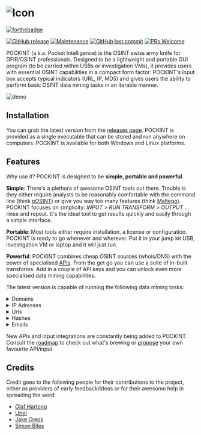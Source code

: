 ![Icon](https://github.com/netevert/pockint/blob/master/docs/icon.png)
=======
[![forthebadge](https://forthebadge.com/images/badges/made-with-python.svg)](https://forthebadge.com) 

[![GitHub release](https://img.shields.io/github/release/netevert/pockint.svg?style=flat-square)](https://github.com/netevert/pockint/releases)
[![Maintenance](https://img.shields.io/maintenance/yes/2019.svg?style=flat-square)]()
[![GitHub last commit](https://img.shields.io/github/last-commit/netevert/pockint.svg?style=flat-square)](https://github.com/netevert/pockint/commit/master)
[![PRs Welcome](https://img.shields.io/badge/PRs-welcome-brightgreen.svg?style=shields)](http://makeapullrequest.com)

POCKINT (a.k.a. Pocket Intelligence) is the OSINT swiss army knife for DFIR/OSINT professionals. Designed to be a lightweight and portable GUI program (to be carried within USBs or investigation VMs), it provides users with essential OSINT capabilities in a compact form factor: POCKINT's input box accepts typical indicators (URL, IP, MD5) and gives users the ability to perform basic OSINT data mining tasks in an iterable manner.

![demo](https://github.com/netevert/pockint/blob/master/docs/demo.gif)

## Installation

You can grab the latest version from the [releases page](https://github.com/netevert/pockint/releases). POCKINT is provided as a single executable that can be stored and run anywhere on computers. POCKINT is available for both Windows and Linux platforms.

## Features

Why use it? POCKINT is designed to be **simple, portable and powerful**.

**Simple**: There's a plethora of awesome OSINT tools out there. Trouble is they either require analysts to be reasonably comfortable with the command line (think [pOSINT](https://github.com/ecstatic-nobel/pOSINT)) or give you way too many features (think [Maltego](https://www.paterva.com/web7/)). POCKINT focuses on simplicity: _INPUT_ > _RUN TRANSFORM_ > _OUTPUT_  ... rinse and repeat. It's the ideal tool to get results quickly and easily through a simple interface.

**Portable**: Most tools either require installation, a license or configuration. POCKINT is ready to go whenever and wherever. Put it in your jump kit USB, investigation VM or laptop and it will just run. 

**Powerful**: POCKINT combines cheap OSINT sources (whois/DNS) with the power of specialised [APIs](https://www.theguardian.com/media/pda/2007/dec/14/thenutshellabeginnersguide). From the get go you can use a suite of in-built transforms. Add in a couple of API keys and you can unlock even more specialised data mining capabilities.

The latest version is capable of running the following data mining tasks:

<details><summary>Domains</summary>
<p>

| Source        | Transform              |
| ------------- | ---------------------- |
| DNS           |IP lookup               |
| DNS           |MX lookup               |
| DNS           |TXT lookup              |
| DNS           |NS lookup               |
| Virustotal    |Downloaded samples      |
| Virustotal    |Detected URLs           |
| Virustotal    |Subdomains              |
  
</p>
</details>
<details><summary>IP Adresses</summary>
<p>

| Source        | Transform              |
| ------------- | ---------------------- |
| DNS           |Reverse lookup          |
| Shodan        |Ports                   |
| Shodan        |Geolocate               |
| Shodan        |Coordinates             |
| Shodan        |CVEs                    |
| Shodan        |ISP                     |
| Shodan        |City                    |
| Virustotal    |Network report          |
| Virustotal    |Communicating samples   |
| Virustotal    |Downloaded samples      |
| Virustotal    |Detected URLs           |

</p>
</details>
<details><summary>Urls</summary>
<p>

| Source        | Transform              |
| ------------- | ---------------------- |
| DNS           |Extract hostname        |
| Virustotal    |Malicious check         |
| Virustotal    |Reported detections     |

</p>
</details>
<details><summary>Hashes</summary>
<p>
 
| Source        | Transform              |
| ------------- | ---------------------- |
| Virustotal    |Malicious check         |
| Virustotal    |Malware type            |

</p>
</details>
<details><summary>Emails</summary>
<p>

| Source        | Transform              |
| ------------- | ---------------------- |
| N/A           |Extract domain          |
  
</p>
</details>

New APIs and input integrations are constantly being added to POCKINT. Consult the [roadmap](https://github.com/netevert/pockint/milestones) to check out what's brewing or [propose](https://github.com/netevert/pockint/issues) your own favourite API/input.

## Credits

Credit goes to the following people for their contributions to the project, either as providers of early feedback/ideas or for their awesome help in spreading the word:

* [Olaf Hartong](https://twitter.com/olafhartong)
* [Uriel](https://github.com/0x557269656C)
* [Jake Creps](https://twitter.com/jakecreps)
* [Simon Biles](https://twitter.com/si_biles)
